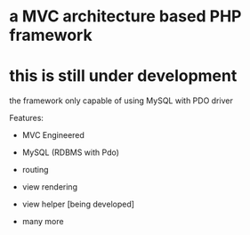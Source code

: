 # a MVC architecture based PHP framework

# this is still under development


the framework only capable of using MySQL with PDO driver



Features:

* MVC Engineered

* MySQL (RDBMS with Pdo)

* routing

* view rendering 

* view helper [being developed]
* many more